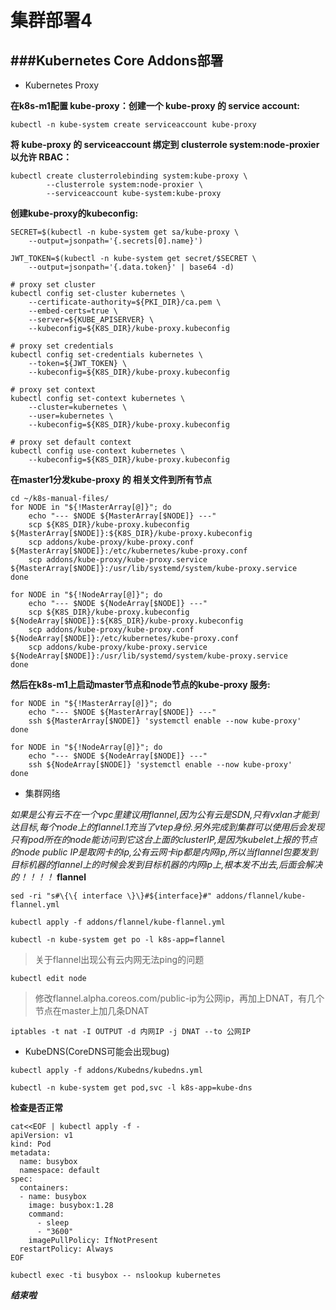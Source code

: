 集群部署4
======
###Kubernetes Core Addons部署
----------

 - Kubernetes Proxy

**在k8s-m1配置 kube-proxy：创建一个 kube-proxy 的 service account:**

```
kubectl -n kube-system create serviceaccount kube-proxy
```

**将 kube-proxy 的 serviceaccount 绑定到 clusterrole system:node-proxier 以允许 RBAC：**

```
kubectl create clusterrolebinding system:kube-proxy \
        --clusterrole system:node-proxier \
        --serviceaccount kube-system:kube-proxy
```

**创建kube-proxy的kubeconfig:**

```
SECRET=$(kubectl -n kube-system get sa/kube-proxy \
    --output=jsonpath='{.secrets[0].name}')

JWT_TOKEN=$(kubectl -n kube-system get secret/$SECRET \
    --output=jsonpath='{.data.token}' | base64 -d)

# proxy set cluster
kubectl config set-cluster kubernetes \
    --certificate-authority=${PKI_DIR}/ca.pem \
    --embed-certs=true \
    --server=${KUBE_APISERVER} \
    --kubeconfig=${K8S_DIR}/kube-proxy.kubeconfig

# proxy set credentials
kubectl config set-credentials kubernetes \
    --token=${JWT_TOKEN} \
    --kubeconfig=${K8S_DIR}/kube-proxy.kubeconfig

# proxy set context
kubectl config set-context kubernetes \
    --cluster=kubernetes \
    --user=kubernetes \
    --kubeconfig=${K8S_DIR}/kube-proxy.kubeconfig

# proxy set default context
kubectl config use-context kubernetes \
    --kubeconfig=${K8S_DIR}/kube-proxy.kubeconfig
```

**在master1分发kube-proxy 的 相关文件到所有节点**

```
cd ~/k8s-manual-files/
for NODE in "${!MasterArray[@]}"; do
    echo "--- $NODE ${MasterArray[$NODE]} ---"
    scp ${K8S_DIR}/kube-proxy.kubeconfig ${MasterArray[$NODE]}:${K8S_DIR}/kube-proxy.kubeconfig
    scp addons/kube-proxy/kube-proxy.conf ${MasterArray[$NODE]}:/etc/kubernetes/kube-proxy.conf
    scp addons/kube-proxy/kube-proxy.service ${MasterArray[$NODE]}:/usr/lib/systemd/system/kube-proxy.service
done

for NODE in "${!NodeArray[@]}"; do
    echo "--- $NODE ${NodeArray[$NODE]} ---"
    scp ${K8S_DIR}/kube-proxy.kubeconfig ${NodeArray[$NODE]}:${K8S_DIR}/kube-proxy.kubeconfig
    scp addons/kube-proxy/kube-proxy.conf ${NodeArray[$NODE]}:/etc/kubernetes/kube-proxy.conf
    scp addons/kube-proxy/kube-proxy.service ${NodeArray[$NODE]}:/usr/lib/systemd/system/kube-proxy.service
done
```

**然后在k8s-m1上启动master节点和node节点的kube-proxy 服务:**

```
for NODE in "${!MasterArray[@]}"; do
    echo "--- $NODE ${MasterArray[$NODE]} ---"
    ssh ${MasterArray[$NODE]} 'systemctl enable --now kube-proxy'
done

for NODE in "${!NodeArray[@]}"; do
    echo "--- $NODE ${NodeArray[$NODE]} ---"
    ssh ${NodeArray[$NODE]} 'systemctl enable --now kube-proxy'
done
```

 - 集群网络

*如果是公有云不在一个vpc里建议用flannel,因为公有云是SDN,只有vxlan才能到达目标,每个node上的flannel.1充当了vtep身份.另外完成到集群可以使用后会发现只有pod所在的node能访问到它这台上面的clusterIP,是因为kubelet上报的节点的node public IP是取网卡的ip,公有云网卡ip都是内网ip,所以当flannel包要发到目标机器的flannel上的时候会发到目标机器的内网ip上,根本发不出去,后面会解决的！！！！*
**flannel**

```
sed -ri "s#\{\{ interface \}\}#${interface}#" addons/flannel/kube-flannel.yml

kubectl apply -f addons/flannel/kube-flannel.yml

kubectl -n kube-system get po -l k8s-app=flannel
```

> 关于flannel出现公有云内网无法ping的问题

```
kubectl edit node
```

> 修改flannel.alpha.coreos.com/public-ip为公网ip，再加上DNAT，有几个节点在master上加几条DNAT

```
iptables -t nat -I OUTPUT -d 内网IP -j DNAT --to 公网IP
```


 - KubeDNS(CoreDNS可能会出现bug)

```
kubectl apply -f addons/Kubedns/kubedns.yml 

kubectl -n kube-system get pod,svc -l k8s-app=kube-dns
```

**检查是否正常**

```
cat<<EOF | kubectl apply -f -
apiVersion: v1
kind: Pod
metadata:
  name: busybox
  namespace: default
spec:
  containers:
  - name: busybox
    image: busybox:1.28
    command:
      - sleep
      - "3600"
    imagePullPolicy: IfNotPresent
  restartPolicy: Always
EOF

kubectl exec -ti busybox -- nslookup kubernetes
```

***结束啦***